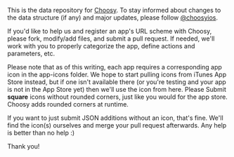 This is the data repository for [Choosy](https://github.com/substantial/choosy). To stay informed about changes to the data structure (if any) and major updates, please follow [@choosyios](http://www.twitter.com/choosyios).

If you'd like to help us and register an app's URL scheme with Choosy, please fork, modify/add files, and submit a pull request. If needed, we'll work with you to properly categorize the app, define actions and parameters, etc.

Please note that as of this writing, each app requires a corresponding app icon in the app-icons folder. We hope to start pulling icons from iTunes App Store instead, but if one isn't available there (or you're testing and your app is not in the App Store yet) then we'll use the icon from here. Please Submit **square** icons without rounded corners, just like you would for the app store. Choosy adds rounded corners at runtime.

If you want to just submit JSON additions without an icon, that's fine. We'll find the icon(s) ourselves and merge your pull request afterwards. Any help is better than no help :)

Thank you!

